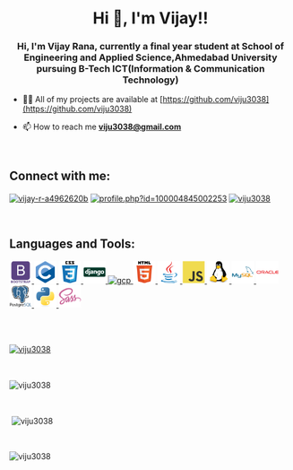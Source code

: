 <h1 align="center">Hi 👋, I'm Vijay!!</h1>
<h3 align="center">Hi, I'm Vijay Rana, currently a final year student at School of Engineering and Applied
    Science,Ahmedabad University pursuing B-Tech ICT(Information & Communication Technology)</h3>

- 👨‍💻 All of my projects are available at [https://github.com/viju3038](https://github.com/viju3038)

- 📫 How to reach me **viju3038@gmail.com**

<br>
<h2 align="left">Connect with me:</h2>

<p align="left">
    <a href="www.linkedin.com/in/vijay-r-a4962620b" target="_blank"><img align="center"
            src="https://raw.githubusercontent.com/rahuldkjain/github-profile-readme-generator/master/src/images/icons/Social/linked-in-alt.svg"
            alt="vijay-r-a4962620b" height="30" width="40" /></a>
    <a href="https://www.facebook.com/profile.php?id=100004845002253" target="_blank"><img align="center"
            src="https://raw.githubusercontent.com/rahuldkjain/github-profile-readme-generator/master/src/images/icons/Social/facebook.svg"
            alt="profile.php?id=100004845002253" height="30" width="40" /></a>
    <a href="https://instagram.com/viju3038" target="_blank"><img align="center"
            src="https://raw.githubusercontent.com/rahuldkjain/github-profile-readme-generator/master/src/images/icons/Social/instagram.svg"
            alt="viju3038" height="30" width="40" /></a>
</p>
<br>
<h2 align="left">Languages and Tools:</h2>

<p align="left"> <a href="https://getbootstrap.com" target="_blank"> <img
            src="https://raw.githubusercontent.com/devicons/devicon/master/icons/bootstrap/bootstrap-plain-wordmark.svg"
            alt="bootstrap" width="40" height="40" /> </a> <a href="https://www.cprogramming.com/" target="_blank"> <img
            src="https://raw.githubusercontent.com/devicons/devicon/master/icons/c/c-original.svg" alt="c" width="40"
            height="40" /> </a> <a href="https://www.w3schools.com/cpp/" target="_blank"> 
        <img src="https://raw.githubusercontent.com/devicons/devicon/master/icons/css3/css3-original-wordmark.svg"
            alt="css3" width="40" height="40" /> </a> <a href="https://www.djangoproject.com/" target="_blank"> <img
            src="https://raw.githubusercontent.com/devicons/devicon/master/icons/django/django-original.svg"
            alt="django" width="40" height="40" /> </a> <a href="https://cloud.google.com" target="_blank"> <img
            src="https://www.vectorlogo.zone/logos/google_cloud/google_cloud-icon.svg" alt="gcp" width="40"
            height="40" /> </a> <a href="https://git-scm.com/" target="_blank"> </a> <a href="https://www.w3.org/html/" target="_blank"> <img
            src="https://raw.githubusercontent.com/devicons/devicon/master/icons/html5/html5-original-wordmark.svg"
            alt="html5" width="40" height="40" /> </a> <a href="https://www.java.com" target="_blank"> <img
            src="https://raw.githubusercontent.com/devicons/devicon/master/icons/java/java-original.svg" alt="java"
            width="40" height="40" /> </a> <a href="https://developer.mozilla.org/en-US/docs/Web/JavaScript"
        target="_blank"> <img
            src="https://raw.githubusercontent.com/devicons/devicon/master/icons/javascript/javascript-original.svg"
            alt="javascript" width="40" height="40" /> </a> <a href="https://www.linux.org/" target="_blank"> <img
            src="https://raw.githubusercontent.com/devicons/devicon/master/icons/linux/linux-original.svg" alt="linux"
            width="40" height="40" /> </a> <a href="https://www.mysql.com/" target="_blank"> <img
            src="https://raw.githubusercontent.com/devicons/devicon/master/icons/mysql/mysql-original-wordmark.svg"
            alt="mysql" width="40" height="40" /> </a> <a href="https://www.oracle.com/" target="_blank"> <img
            src="https://raw.githubusercontent.com/devicons/devicon/master/icons/oracle/oracle-original.svg"
            alt="oracle" width="40" height="40" /> </a> <a href="https://www.postgresql.org" target="_blank"> <img
            src="https://raw.githubusercontent.com/devicons/devicon/master/icons/postgresql/postgresql-original-wordmark.svg"
            alt="postgresql" width="40" height="40" /> </a> <a href="https://www.python.org" target="_blank"> <img
            src="https://raw.githubusercontent.com/devicons/devicon/master/icons/python/python-original.svg"
            alt="python" width="40" height="40" /> </a> <a href="https://sass-lang.com" target="_blank"> <img
            src="https://raw.githubusercontent.com/devicons/devicon/master/icons/sass/sass-original.svg" alt="sass"
            width="40" height="40" /> </a> </p>
<br><br>
<p> <a href="https://github.com/ryo-ma/github-profile-trophy"><img align="center"
            src="https://github-profile-trophy.vercel.app/?username=viju3038&theme=juicyfresh&row=2&column=3"
            alt="viju3038" /></a> </p>

<br>
<p><img align="center"
        src="https://github-readme-stats.vercel.app/api/top-langs?username=viju3038&show_icons=true&theme=merko&hide_border=true&locale=en&layout=compact"
        alt="viju3038" /></p>

<br>
<p>&nbsp;<img align="center"
        src="https://github-readme-stats.vercel.app/api?username=viju3038&show_icons=true&theme=merko&hide_border=true&locale=en"
        alt="viju3038" /></p>

<br>
<p><img align="center"
        src="https://github-readme-streak-stats.herokuapp.com/?user=viju3038&show_icons=true&theme=merko&hide_border=true&locale=en"
        alt="viju3038" /></p>
<!---
viju3038/viju3038 is a ✨ special ✨ repository because its `README.md` (this file) appears on your GitHub profile.
You can click the Preview link to take a look at your changes.
--->
